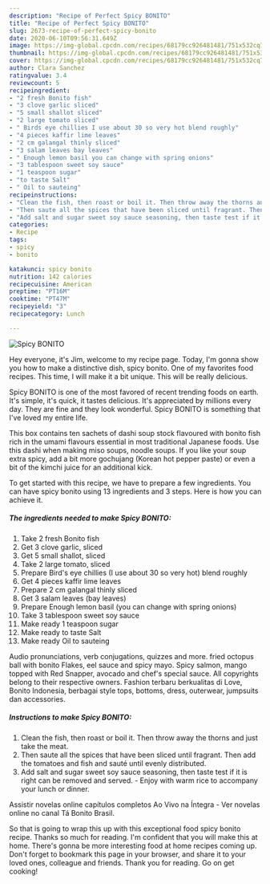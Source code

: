 ```yaml
---
description: "Recipe of Perfect Spicy BONITO"
title: "Recipe of Perfect Spicy BONITO"
slug: 2673-recipe-of-perfect-spicy-bonito
date: 2020-06-10T09:56:31.649Z
image: https://img-global.cpcdn.com/recipes/68179cc926481481/751x532cq70/spicy-bonito-recipe-main-photo.jpg
thumbnail: https://img-global.cpcdn.com/recipes/68179cc926481481/751x532cq70/spicy-bonito-recipe-main-photo.jpg
cover: https://img-global.cpcdn.com/recipes/68179cc926481481/751x532cq70/spicy-bonito-recipe-main-photo.jpg
author: Clara Sanchez
ratingvalue: 3.4
reviewcount: 5
recipeingredient:
- "2 fresh Bonito fish"
- "3 clove garlic sliced"
- "5 small shallot sliced"
- "2 large tomato sliced"
- " Birds eye chillies I use about 30 so very hot blend roughly"
- "4 pieces kaffir lime leaves"
- "2 cm galangal thinly sliced"
- "3 salam leaves bay leaves"
- " Enough lemon basil you can change with spring onions"
- "3 tablespoon sweet soy sauce"
- "1 teaspoon sugar"
- "to taste Salt"
- " Oil to sauteing"
recipeinstructions:
- "Clean the fish, then roast or boil it. Then throw away the thorns and just take the meat."
- "Then saute all the spices that have been sliced ​​until fragrant. Then add the tomatoes and fish and sauté until evenly distributed."
- "Add salt and sugar sweet soy sauce seasoning, then taste test if it is right can be removed and served.  Enjoy with warm rice to accompany your lunch or dinner."
categories:
- Recipe
tags:
- spicy
- bonito

katakunci: spicy bonito 
nutrition: 142 calories
recipecuisine: American
preptime: "PT16M"
cooktime: "PT47M"
recipeyield: "3"
recipecategory: Lunch

---
```



![Spicy BONITO](https://img-global.cpcdn.com/recipes/68179cc926481481/751x532cq70/spicy-bonito-recipe-main-photo.jpg)

Hey everyone, it's Jim, welcome to my recipe page. Today, I'm gonna show you how to make a distinctive dish, spicy bonito. One of my favorites food recipes. This time, I will make it a bit unique. This will be really delicious.

Spicy BONITO is one of the most favored of recent trending foods on earth. It's simple, it's quick, it tastes delicious. It's appreciated by millions every day. They are fine and they look wonderful. Spicy BONITO is something that I've loved my entire life.

This box contains ten sachets of dashi soup stock flavoured with bonito fish rich in the umami flavours essential in most traditional Japanese foods. Use this dashi when making miso soups, noodle soups. If you like your soup extra spicy, add a bit more gochujang (Korean hot pepper paste) or even a bit of the kimchi juice for an additional kick.


To get started with this recipe, we have to prepare a few ingredients. You can have spicy bonito using 13 ingredients and 3 steps. Here is how you can achieve it.

<!--inarticleads1-->

##### The ingredients needed to make Spicy BONITO:

1. Take 2 fresh Bonito fish
1. Get 3 clove garlic, sliced
1. Get 5 small shallot, sliced
1. Take 2 large tomato, sliced
1. Prepare  Bird&#39;s eye chillies (I use about 30 so very hot) blend roughly
1. Get 4 pieces kaffir lime leaves
1. Prepare 2 cm galangal thinly sliced
1. Get 3 salam leaves (bay leaves)
1. Prepare  Enough lemon basil (you can change with spring onions)
1. Take 3 tablespoon sweet soy sauce
1. Make ready 1 teaspoon sugar
1. Make ready to taste Salt
1. Make ready  Oil to sauteing


Audio pronunciations, verb conjugations, quizzes and more. fried octopus ball with bonito Flakes, eel sauce and spicy mayo. Spicy salmon, mango topped with Red Snapper, avocado and chef&#39;s special sauce. All copyrights belong to their respective owners. Fashion terbaru berkualitas di Love, Bonito Indonesia, berbagai style tops, bottoms, dress, outerwear, jumpsuits dan accessories. 

<!--inarticleads2-->

##### Instructions to make Spicy BONITO:

1. Clean the fish, then roast or boil it. Then throw away the thorns and just take the meat.
1. Then saute all the spices that have been sliced ​​until fragrant. Then add the tomatoes and fish and sauté until evenly distributed.
1. Add salt and sugar sweet soy sauce seasoning, then taste test if it is right can be removed and served. -  Enjoy with warm rice to accompany your lunch or dinner.


Assistir novelas online capítulos completos Ao Vivo na Íntegra - Ver novelas online no canal Tá Bonito Brasil. 

So that is going to wrap this up with this exceptional food spicy bonito recipe. Thanks so much for reading. I'm confident that you will make this at home. There's gonna be more interesting food at home recipes coming up. Don't forget to bookmark this page in your browser, and share it to your loved ones, colleague and friends. Thank you for reading. Go on get cooking!
